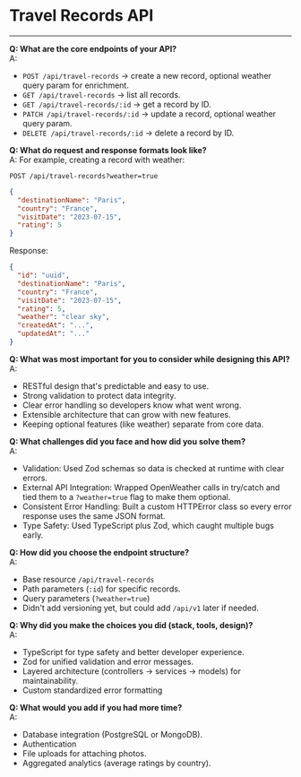 # Travel Records API

---

**Q: What are the core endpoints of your API?**  
A:

- `POST /api/travel-records` → create a new record, optional weather query param for enrichment.
- `GET /api/travel-records` → list all records.
- `GET /api/travel-records/:id` → get a record by ID.
- `PATCH /api/travel-records/:id` → update a record, optional weather query param.
- `DELETE /api/travel-records/:id` → delete a record by ID.

**Q: What do request and response formats look like?**  
A: For example, creating a record with weather:

`POST /api/travel-records?weather=true`

```json
{
  "destinationName": "Paris",
  "country": "France",
  "visitDate": "2023-07-15",
  "rating": 5
}
```

Response:

```json
{
  "id": "uuid",
  "destinationName": "Paris",
  "country": "France",
  "visitDate": "2023-07-15",
  "rating": 5,
  "weather": "clear sky",
  "createdAt": "...",
  "updatedAt": "..."
}
```

**Q: What was most important for you to consider while designing this API?**  
A:

- RESTful design that's predictable and easy to use.
- Strong validation to protect data integrity.
- Clear error handling so developers know what went wrong.
- Extensible architecture that can grow with new features.
- Keeping optional features (like weather) separate from core data.

**Q: What challenges did you face and how did you solve them?**  
A:

- Validation: Used Zod schemas so data is checked at runtime with clear errors.
- External API Integration: Wrapped OpenWeather calls in try/catch and tied them to a `?weather=true` flag to make them optional.
- Consistent Error Handling: Built a custom HTTPError class so every error response uses the same JSON format.
- Type Safety: Used TypeScript plus Zod, which caught multiple bugs early.

**Q: How did you choose the endpoint structure?**  
A:

- Base resource `/api/travel-records`
- Path parameters (`:id`) for specific records.
- Query parameters (`?weather=true`)
- Didn't add versioning yet, but could add `/api/v1` later if needed.

**Q: Why did you make the choices you did (stack, tools, design)?**  
A:

- TypeScript for type safety and better developer experience.
- Zod for unified validation and error messages.
- Layered architecture (controllers → services → models) for maintainability.
- Custom standardized error formatting

**Q: What would you add if you had more time?**  
A:

- Database integration (PostgreSQL or MongoDB).
- Authentication
- File uploads for attaching photos.
- Aggregated analytics (average ratings by country).
